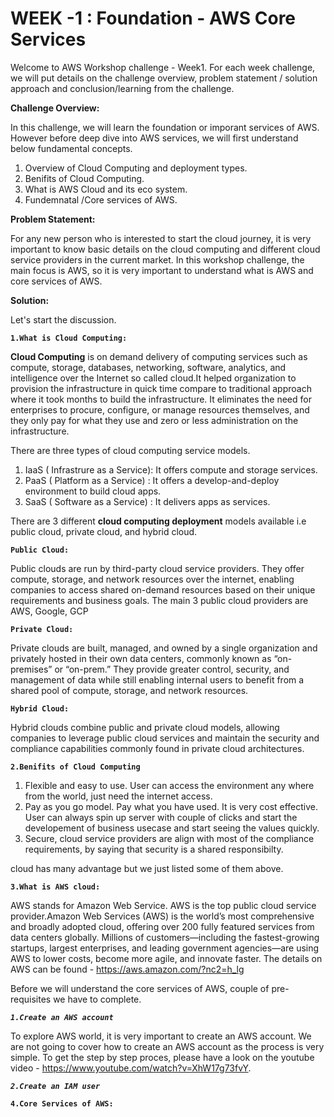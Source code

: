 # WEEK -1 : Foundation - AWS Core Services

Welcome to AWS Workshop challenge - Week1. For each week challenge, we will put details on the challenge overview, problem statement / solution approach  and conclusion/learning from the challenge.

**Challenge Overview:**

In this challenge, we will learn the foundation or imporant services of AWS. However before deep dive into AWS services, we will first understand below fundamental concepts.

1. Overview of Cloud Computing and deployment types.
2. Benifits of Cloud Computing.
3. What is AWS Cloud and its eco system.
4. Fundemnatal /Core services of AWS.

**Problem Statement:**

For any new person who is interested to start the cloud journey, it is very important to know basic details on the cloud computing and different cloud service providers in the current market. In this workshop challenge, the main focus is AWS, so it is very important to understand what is AWS and core services of AWS.

**Solution:**

Let's start the discussion.

**`1.What is Cloud Computing:`**

**Cloud Computing** is on demand delivery of computing services such as compute, storage, databases, networking, software, analytics, and intelligence over the Internet so called cloud.It helped organization to provision the infrastructure in quick time compare to traditional approach where it took months to build the infrastructure. It eliminates the need for enterprises to procure, configure, or manage resources themselves, and they only pay for what they use and zero or less administration on the infrastructure.

There are three types of cloud computing service models.
1. IaaS ( Infrastrure as a Service): It offers compute and storage services.
2. PaaS ( Platform as a Service) : It offers a develop-and-deploy environment to build cloud apps.
3. SaaS ( Software as a Service) : It delivers apps as services.

There are 3 different **cloud computing deployment** models available i.e public cloud, private cloud, and hybrid cloud. 

**`Public Cloud:`**

Public clouds are run by third-party cloud service providers. They offer compute, storage, and network resources over the internet, enabling companies to access shared on-demand resources based on their unique requirements and business goals. The main 3 public cloud providers are AWS, Google, GCP

**`Private Cloud:`**

Private clouds are built, managed, and owned by a single organization and privately hosted in their own data centers, commonly known as “on-premises” or “on-prem.” They provide greater control, security, and management of data while still enabling internal users to benefit from a shared pool of compute, storage, and network resources.

**`Hybrid Cloud:`**

Hybrid clouds combine public and private cloud models, allowing companies to leverage public cloud services and maintain the security and compliance  capabilities commonly found in private cloud architectures.

**`2.Benifits of Cloud Computing`**

1. Flexible and easy to use. User can access the environment any where from the world, just need the internet access.
2. Pay as you go model. Pay what you have used. It is very cost effective. User can always spin up server with couple of clicks and start the developement of business usecase and start seeing the values quickly.
3. Secure, cloud service providers are align with most of the compliance requirements, by saying that security is a shared responsibilty. 

cloud has many advantage but we just listed some of them above.

**`3.What is AWS cloud:`**

AWS stands for Amazon Web Service. AWS is the top public cloud service provider.Amazon Web Services (AWS) is the world’s most comprehensive and broadly adopted cloud, offering over 200 fully featured services from data centers globally. Millions of customers—including the fastest-growing startups, largest enterprises, and leading government agencies—are using AWS to lower costs, become more agile, and innovate faster. The details on AWS can be found - https://aws.amazon.com/?nc2=h_lg

Before we will understand the core services of AWS, couple of pre-requisites we have to complete.

_**`1.Create an AWS account`**_

 To explore AWS world, it is very important to create an AWS account. We are not going to cover how to create an AWS account as the process is very simple. To get the step by step proces, please have a look on the youtube video - https://www.youtube.com/watch?v=XhW17g73fvY.

_**`2.Create an IAM user`**_




**`4.Core Services of AWS:`**




